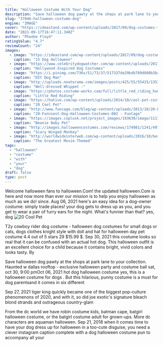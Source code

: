 ```yaml
---
title: "Halloween Costume With Your Dog"
description: "Save halloween dog pawty at the shops at park lane to your collection. Haunted w dallas rooftop - exclusive halloween party and costume ball sat, oct 30, 9:00 pm"
slug: "37046-halloween-costume-dog"
engine: "IMAGE"
cover: "https://ideastand.com/wp-content/uploads/2017/09/dog-costumes-for-kids/13-dog-halloween-costumes-kids-adults.jpg"
date: "2021-09-17T16:47:11.340Z"
author: "Phoebe Floyd"
ratingValue: "4.7"
reviewCount: "24"
images:
  - image: "https://ideastand.com/wp-content/uploads/2017/09/dog-costumes-for-kids/13-dog-halloween-costumes-kids-adults.jpg"
    caption: "15 Dog Halloween"
  - image: "https://www.celebritydogwatcher.com/wp-content/uploads/2017/07/pug_costume.jpg"
    caption: "Hollywood-Inspired Dog Costumes"
  - image: "https://i.pinimg.com/736x/51/73/37/517337de29bdb789d800b3ba25558a4a.jpg"
    caption: "DIY Dog Man"
  - image: "http://uploads.neatorama.com/images/posts/425/55/55425/1353869106-0.jpg"
    caption: "Well-dressed Whippet -"
  - image: "https://photos.costume-works.com/full/little_red_riding_hood_and_grandmother.jpg"
    caption: "Little Red Riding"
  - image: "https://hative.com/wp-content/uploads/2014/10/cool-pet-costumes/9-cool-pet-costumes.jpg"
    caption: "20 Cool Pet"
  - image: "http://www.funcage.com/blog/wp-content/uploads/2013/10/20-Funniest-Dog-Halloween-Costumes-002.jpg"
    caption: "20-Funniest-Dog-Halloween-Costumes-002 - FunCage"
  - image: "https://images.coplusk.net/project_images/193630/image/111715_2F2015-10-29-163553-IMG_4285.jpg"
    caption: "Beanie Baby Pet"
  - image: "http://images.halloweencostumes.com/reviews/174981/1241/497.jpg"
    caption: "Scary Winged Monkey"
  - image: "http://worldwideinterweb.com/wp-content/uploads/2016/10/best-movies-costumes.jpg"
    caption: "The Greatest Movie-Themed"
tags:
  - "halloween"
  - "costume"
  - "with"
  - "your"
  - "dog"
draft: false
type: post
---
```


Welcome halloween fans to halloween.Com! the updated halloween.Com is here and now more than ever our mission is to help you enjoy halloween as much as we do! since. Aug 06, 2021 here's an easy idea for a dog-owner costume: simply trade places! your dog gets to dress up as you, and you get to wear a pair of furry ears for the night. What's funnier than that? yes, dog
![20 Cool Pet](https://hative.com/wp-content/uploads/2014/10/cool-pet-costumes/9-cool-pet-costumes.jpg "20 Cool Pet")

T2y cowboy rider dog costume - halloween dog costumes for small dogs or cats, dogs clothes knight style with doll and hat for halloween day pet costume 4.4 out of 5 stars 29 $15.99 $. Sep 30, 2021 this costume looks so real that it can be confused with an actual hot dog. This halloween outfit is an excellent choice for a child because it contains bright, vivid colors and looks tasty. By
<!--inArticleAds-->

<!--galleryOne-->

Save halloween dog pawty at the shops at park lane to your collection. Haunted w dallas rooftop - exclusive halloween party and costume ball sat, oct 30, 9:00 pmOct 06, 2021 hot dog halloween costume yes, this is a halloween costume for dogs . But this hilarious, punny costume is a must for dog parentsand it comes in six different
<!--inArticleAds-->

<!--galleryTwo-->

Sep 27, 2021 tiger king quickly became one of the biggest pop-culture phenomenons of 2020, and with it, so did joe exotic's signature bleach blond strands and outrageous country-glam
<!--galleryThree-->

From the dc world we have robin costume kids, batman cape, batgirl halloween costume, or the batgirl costume adult for grown-ups. More dc characters are aquaman halloween. Sep 21, 2018 when it comes time to have your dog dress up for halloween in a too-cute disguise, you need a clever instagram caption complete with a dog halloween costume pun to accompany all your